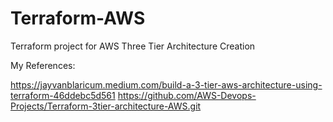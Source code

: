 # Terraform-AWS
Terraform project for AWS Three Tier Architecture Creation

My References:

https://jayvanblaricum.medium.com/build-a-3-tier-aws-architecture-using-terraform-46ddebc5d561
https://github.com/AWS-Devops-Projects/Terraform-3tier-architecture-AWS.git
